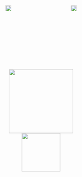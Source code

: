 <div style="text-align: center;">
    <div style="display: inline-block; width: 200px; height: 200px; vertical-align: top;">
        <a href="https://www.codewars.com/users/zkryaev">
            <img src="https://github.r2v.ch/codewars?user=zkryaev&theme=gradient_by_level&hide_clan=true" style="width: 30%; height: 30%; object-fit: contain;" />
        </a>
    </div>
    <div style="display: inline-block; width: 200px; height: 200px; vertical-align: top;">
        <a href="https://leetcode.com/u/zkryaev/">
            <img src="https://leetcard.jacoblin.cool/zkryaev?theme=dark&font=Roboto" style="width: 30%; height: 30%; object-fit: contain;" />
        </a>
    </div>
</div>






<div id="header" align="center">
  <img src="https://media.giphy.com/media/WodOtJNNNQEXRSSXp2/giphy.gif" width="200"/>
</div>

<div id="header" align="center">
  <a href="https://t.me/zkryaev">
  <img src="https://img.shields.io/badge/Telegram-2CA5E0?style=for-the-badge&logo=telegram&logoColor=white" width="120"/>
  </a>
</div>

<br>
